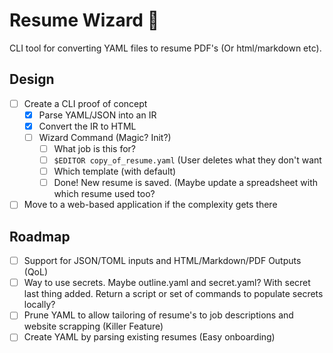 # Resume Wizard 🧙

CLI tool for converting YAML files to resume PDF's (Or html/markdown etc).

## Design
- [ ] Create a CLI proof of concept
    - [X] Parse YAML/JSON into an IR
    - [X] Convert the IR to HTML
    - [ ] Wizard Command (Magic? Init?) 
        - [ ] What job is this for?
        - [ ] `$EDITOR copy_of_resume.yaml` (User deletes what they don't want
        - [ ] Which template (with default)
        - [ ] Done! New resume is saved. (Maybe update a spreadsheet with which resume used too?

- [ ] Move to a web-based application if the complexity gets there

## Roadmap
- [ ] Support for JSON/TOML inputs and HTML/Markdown/PDF Outputs (QoL)
- [ ] Way to use secrets. Maybe outline.yaml and secret.yaml? With secret last thing added. Return a script or set of commands to populate secrets locally? 
- [ ] Prune YAML to allow tailoring of resume's to job descriptions and website scrapping (Killer Feature)
- [ ] Create YAML by parsing existing resumes (Easy onboarding)
